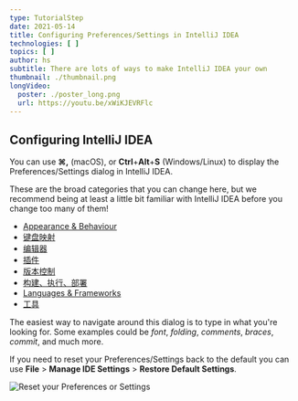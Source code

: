 ```yaml
---
type: TutorialStep
date: 2021-05-14
title: Configuring Preferences/Settings in IntelliJ IDEA
technologies: [ ]
topics: [ ]
author: hs
subtitle: There are lots of ways to make IntelliJ IDEA your own
thumbnail: ./thumbnail.png
longVideo:
  poster: ./poster_long.png
  url: https://youtu.be/xWiKJEVRFlc
---
```


## Configuring IntelliJ IDEA
You can use **⌘,** (macOS), or **Ctrl**+**Alt**+**S** (Windows/Linux) to display the Preferences/Settings dialog in IntelliJ IDEA.

These are the broad categories that you can change here, but we recommend being at least a little bit familiar with IntelliJ IDEA before you change too many of them!
- [Appearance & Behaviour](https://www.jetbrains.com/help/idea/appearance-and-behavior.html)
- [键盘映射](https://www.jetbrains.com/help/idea/settings-keymap.html)
- [编辑器](https://www.jetbrains.com/help/idea/settings-editor.html)
- [插件](https://www.jetbrains.com/help/idea/plugins-settings.html)
- [版本控制](https://www.jetbrains.com/help/idea/settings-version-control.html)
- [构建、执行、部署](https://www.jetbrains.com/help/idea/settings-build-execution-deployment.html)
- [Languages & Frameworks](https://www.jetbrains.com/help/idea/settings-languages-and-frameworks.html)
- [工具](https://www.jetbrains.com/help/idea/settings-tools.html)

The easiest way to navigate around this dialog is to type in what you're looking for. Some examples could be _font_, _folding_, _comments_, _braces_, _commit_, and much more.

If you need to reset your Preferences/Settings back to the default you can use **File** > **Manage IDE Settings** > **Restore Default Settings**.

![Reset your Preferences or Settings](reset-preferences-settings.png)